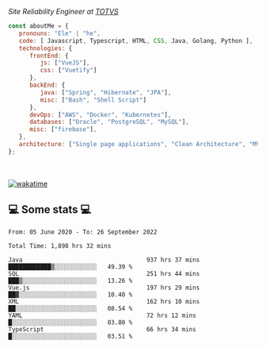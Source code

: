 <p><em>Site Reliability Engineer at <a href="https://www.totvs.com/">TOTVS</a></br>
</em></p>


```javascript
const aboutMe = {
   pronouns: "Ele" | "he",
   code: [ Javascript, Typescript, HTML, CSS, Java, Golang, Python ],
   technologies: {
      frontEnd: {
         js: ["VueJS"],
         css: ["Vuetify"]
      },
      backEnd: {
         java: ["Spring", "Hibernate", "JPA"],
         misc: ["Bash", "Shell Script"]
      },
      devOps: ["AWS", "Docker", "Kubernetes"],
      databases: ["Oracle", "PostgreSQL", "MySQL"],
      misc: ["firebase"],
   },
   architecture: ["Single page applications", "Clean Architecture", "MVC", "Microservices"],
};
```
</br></br>
[![wakatime](https://wakatime.com/badge/user/a3a8ed06-d304-4d6b-bc86-4adc418cdea7.svg)](https://wakatime.com/@a3a8ed06-d304-4d6b-bc86-4adc418cdea7)
<h2>💻 Some stats 💻</h2>

<!--START_SECTION:waka-->

```text
From: 05 June 2020 - To: 26 September 2022

Total Time: 1,898 hrs 32 mins

Java                                   937 hrs 37 mins ████████████▒░░░░░░░░░░░░   49.39 %
SQL                                    251 hrs 44 mins ███▒░░░░░░░░░░░░░░░░░░░░░   13.26 %
Vue.js                                 197 hrs 29 mins ██▓░░░░░░░░░░░░░░░░░░░░░░   10.40 %
XML                                    162 hrs 10 mins ██░░░░░░░░░░░░░░░░░░░░░░░   08.54 %
YAML                                   72 hrs 12 mins  █░░░░░░░░░░░░░░░░░░░░░░░░   03.80 %
TypeScript                             66 hrs 34 mins  █░░░░░░░░░░░░░░░░░░░░░░░░   03.51 %
```

<!--END_SECTION:waka-->
